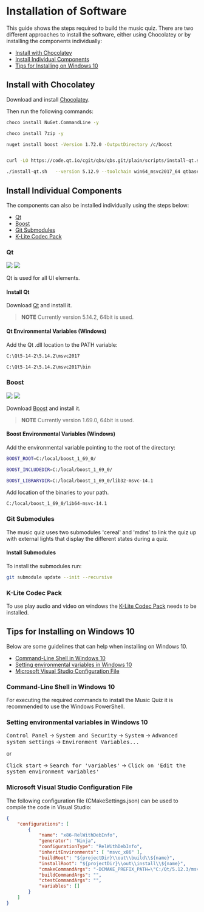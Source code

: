 # Installation of Software
This guide shows the steps required to build the music quiz. There are two different approaches to install the software, either using Chocolatey or by installing the components individually:

- [Install with Chocolatey](#install-with-chocolatey)
- [Install Individual Components](#install-individual-components)
- [Tips for Installing on Windows 10](#tips-for-installing-on-windows-10)

## Install with Chocolatey
Download and install [Chocolatey](https://chocolatey.org/).

Then run the following commands:

```sh
choco install NuGet.CommandLine -y
```
```sh
choco install 7zip -y
```
```sh
nuget install boost -Version 1.72.0 -OutputDirectory /c/boost
```
```sh

curl -LO https://code.qt.io/cgit/qbs/qbs.git/plain/scripts/install-qt.sh;
```
```sh
./install-qt.sh   --version 5.12.9 --toolchain win64_msvc2017_64 qtbase qtsvg qtmultimedia qttools
```


## Install Individual Components
The components can also be installed individually using the steps below:

- [Qt](#qt)
- [Boost](#boost)
- [Git Submodules](#git-submodules)
- [K-Lite Codec Pack](#k-lite-codec-pack)
 
### Qt
<img src="https://img.shields.io/badge/version-5.14.2-0000FF.svg?style=flat&&labelColor=363D44"/> <img src="https://img.shields.io/badge/bit-64-0000FF.svg?style=flat&&labelColor=363D44"/>

Qt is used for all UI elements.

#### Install Qt
Download [Qt](https://www.qt.io/offline-installers) and install it.

> **NOTE** Currently version 5.14.2, 64bit is used.

#### Qt Environmental Variables (Windows)
Add the Qt .dll location to the PATH variable:

```sh
C:\Qt5-14-2\5.14.2\msvc2017
```

```sh
C:\Qt5-14-2\5.14.2\msvc2017\bin
```


### Boost
<img src="https://img.shields.io/badge/version-1.69.0-0000FF.svg?style=flat&&labelColor=363D44"/> <img src="https://img.shields.io/badge/bit-64-0000FF.svg?style=flat&&labelColor=363D44"/>

Download [Boost](https://sourceforge.net/projects/boost/files/boost-binaries/) and install it.

> **NOTE** Currently version 1.69.0, 64bit is used.

#### Boost Environmental Variables (Windows)
Add the environmental variable pointing to the root of the directory:

```sh
BOOST_ROOT=C:/local/boost_1_69_0/
```

```sh
BOOST_INCLUDEDIR=C:/local/boost_1_69_0/
```

```sh
BOOST_LIBRARYDIR=C:/local/boost_1_69_0/lib32-msvc-14.1
```

Add location of the binaries to your path.

```sh
C:/local/boost_1_69_0/lib64-msvc-14.1
```


### Git Submodules
The music quiz uses two submodules 'cereal' and 'mdns' to link the quiz up with external lights that display the different states during a quiz.

#### Install Submodules
To install the submodules run:

```sh
git submodule update --init --recursive
```


### K-Lite Codec Pack
To use play audio and video on windows the [K-Lite Codec Pack](http://www.codecguide.com/configuration_tips.htm) needs to be installed.


## Tips for Installing on Windows 10
Below are some guidelines that can help when installing on Windows 10.

- [Command-Line Shell in Windows 10](#command-line-shell-in-windows-10)
- [Setting environmental variables in Windows 10](#setting-environmental-variables-in-windows)
- [Microsoft Visual Studio Configuration File](#microsoft-visual-studio-configuration-file)


### Command-Line Shell in Windows 10
For executing the required commands to install the Music Quiz it is recommended to use the Windows PowerShell.


### Setting environmental variables in Windows 10
<kbd>Control Panel</kbd> &rarr; <kbd>System and Security</kbd> &rarr; <kbd>System</kbd> &rarr; <kbd>Advanced system settings</kbd> &rarr; <kbd>Environment Variables...</kbd>

or

<kbd>Click start</kbd> &rarr; <kbd>Search for 'variables'</kbd> &rarr; <kbd>Click on 'Edit the system environment variables'</kbd>


### Microsoft Visual Studio Configuration File
The following configuration file (CMakeSettings.json) can be used to compile the code in Visual Studio:

```json
{
    "configurations": [
        {
            "name": "x86-RelWithDebInfo",
            "generator": "Ninja",
            "configurationType": "RelWithDebInfo",
            "inheritEnvironments": [ "msvc_x86" ],
            "buildRoot": "${projectDir}\\out\\build\\${name}",
            "installRoot": "${projectDir}\\out\\install\\${name}",
            "cmakeCommandArgs": "-DCMAKE_PREFIX_PATH=\"C:/Qt/5.12.3/msvc2017/\" -DBUILD_LIGHT_CONTROL=OFF",
            "buildCommandArgs": "",
            "ctestCommandArgs": "",
            "variables": []
        }
    ]
}
```
